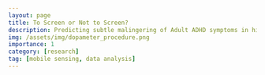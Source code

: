 ```yaml
---
layout: page
title: To Screen or Not to Screen?
description: Predicting subtle malingering of Adult ADHD symptoms in high-achieving college students
img: /assets/img/dopameter_procedure.png
importance: 1
category: [research]
tag: [mobile sensing, data analysis]
---
```



